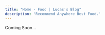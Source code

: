 ```yaml
---
title: "Home - Food | Lucas's Blog"
description: 'Recommend Anywhere Best Food.'
---
```


Coming Soon...